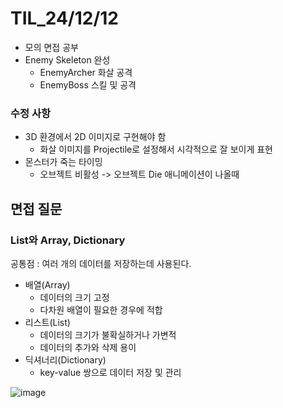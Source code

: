 # TIL_24/12/12

- 모의 면접 공부
- Enemy Skeleton 완성
    - EnemyArcher 화살 공격
    - EnemyBoss 스킬 및 공격

### 수정 사항
- 3D 환경에서 2D 이미지로 구현해야 함
  - 화살 이미지를 Projectile로 설정해서 시각적으로 잘 보이게 표현
- 몬스터가 죽는 타이밍
  - 오브젝트 비활성 -> 오브젝트 Die 애니메이션이 나올때

## 면접 질문
### **List와 Array, Dictionary**
공통점 : 여러 개의 데이터를 저장하는데 사용된다.
- 배열(Array)
  - 데이터의 크기 고정
  - 다차원 배열이 필요한 경우에 적합
- 리스트(List)
  - 데이터의 크기가 불확실하거나 가변적
  - 데이터의 추가와 삭제 용이
- 딕셔너리(Dictionary)
  - key-value 쌍으로 데이터 저장 및 관리

![image](https://github.com/user-attachments/assets/8070c840-9c87-4650-b1d1-ac7b3a1aa3f0)